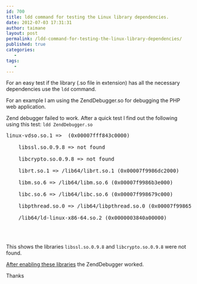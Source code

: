 ```yaml
---
id: 700
title: ldd command for testing the Linux library dependencies.
date: 2012-07-03 17:31:31
author: taimane
layout: post
permalink: /ldd-command-for-testing-the-linux-library-dependencies/
published: true
categories:
   -
tags:
   -
---
```

For an easy test if the library (.so file in extension) has all the necessary dependencies use the <code>ldd</code> command. 



For an example I am using the ZendDebugger.so for debugging the PHP web application.

Zend debugger failed to work. After a quick test I find out the following using this test: <code>ldd ZendDebugger.so</code>



<pre>linux-vdso.so.1 =>  (0x00007fff843c0000)

	libssl.so.0.9.8 => not found

	libcrypto.so.0.9.8 => not found

	librt.so.1 => /lib64/librt.so.1 (0x00007f9986dc2000)

	libm.so.6 => /lib64/libm.so.6 (0x00007f9986b3e000)

	libc.so.6 => /lib64/libc.so.6 (0x00007f998679c000)

	libpthread.so.0 => /lib64/libpthread.so.0 (0x00007f9986580000)

	/lib64/ld-linux-x86-64.so.2 (0x0000003840a00000)



</pre>



This shows the libraries <code>libssl.so.0.9.8</code> and <code>libcrypto.so.0.9.8</code> were not found.

<a href="https://programming-review.com/zenddebugger-so-dependencies/">After enabling these libraries</a> the ZendDebugger worked.



Thanks  

